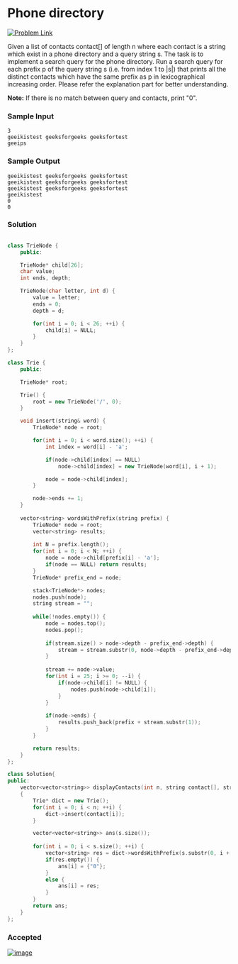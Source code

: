 # Phone directory

[![Problem Link](https://img.shields.io/badge/GeeksforGeeks-298D46?style=for-the-badge&logo=geeksforgeeks&logoColor=white)](https://practice.geeksforgeeks.org/problems/phone-directory4628/1/#)

Given a list of contacts contact[] of length n where each contact is a string which exist in a phone directory and a query string s. The task is to implement a search query for the phone directory. Run a search query for each prefix p of the query string s (i.e. from  index 1 to |s|) that prints all the distinct contacts which have the same prefix as p in lexicographical increasing order. Please refer the explanation part for better understanding.

**Note:** If there is no match between query and contacts, print "0".

### Sample Input
```
3
geeikistest geeksforgeeks geeksfortest
geeips
```

### Sample Output
```
geeikistest geeksforgeeks geeksfortest 
geeikistest geeksforgeeks geeksfortest 
geeikistest geeksforgeeks geeksfortest 
geeikistest 
0 
0 
```

### Solution
```cpp

class TrieNode {
    public:

    TrieNode* child[26];
    char value;
    int ends, depth;

    TrieNode(char letter, int d) {
        value = letter;
        ends = 0;
        depth = d;

        for(int i = 0; i < 26; ++i) {
            child[i] = NULL;
        }
    }
};

class Trie {
    public:

    TrieNode* root;

    Trie() {
        root = new TrieNode('/', 0);
    }

    void insert(string& word) {
        TrieNode* node = root;

        for(int i = 0; i < word.size(); ++i) {
            int index = word[i] - 'a';

            if(node->child[index] == NULL)
                node->child[index] = new TrieNode(word[i], i + 1);

            node = node->child[index];
        }

        node->ends += 1;
    }
    
    vector<string> wordsWithPrefix(string prefix) {
        TrieNode* node = root;
        vector<string> results;
    
        int N = prefix.length();
        for(int i = 0; i < N; ++i) {
            node = node->child[prefix[i] - 'a'];
            if(node == NULL) return results;
        }
        TrieNode* prefix_end = node;

        stack<TrieNode*> nodes;
        nodes.push(node);
        string stream = "";
        
        while(!nodes.empty()) {
            node = nodes.top();
            nodes.pop();
        
            if(stream.size() > node->depth - prefix_end->depth) {
                stream = stream.substr(0, node->depth - prefix_end->depth);
            }
            
            stream += node->value;
            for(int i = 25; i >= 0; --i) {
                if(node->child[i] != NULL) {
                    nodes.push(node->child[i]);
                }
            }
            
            if(node->ends) {
                results.push_back(prefix + stream.substr(1));
            }
        }

        return results;
    }
};

class Solution{
public:
    vector<vector<string>> displayContacts(int n, string contact[], string s)
    {
        Trie* dict = new Trie();
        for(int i = 0; i < n; ++i) {
            dict->insert(contact[i]);
        }

        vector<vector<string>> ans(s.size());
        
        for(int i = 0; i < s.size(); ++i) {
            vector<string> res = dict->wordsWithPrefix(s.substr(0, i + 1));
            if(res.empty()) {
                ans[i] = {"0"};
            }
            else {
                ans[i] = res;
            }
        }
        return ans;
    }
};
```

### Accepted
[![image](https://user-images.githubusercontent.com/44930179/148439620-cfd6d275-3746-4b1d-90b7-63e49c3e7115.png)](https://practice.geeksforgeeks.org/viewSol.php?subId=2713a1cc4a767ddebf46383218bc9689&pid=705602&user=jhasuraj)
